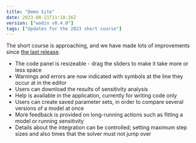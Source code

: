 ```yaml
---
title: "Demo Site"
date: 2023-08-21T11:18:16Z
version: ["wodin v0.4.0"]
tags: ["Updates for the 2023 short course"]
---
```


The short course is approaching, and we have made lots of improvements since [the last release](hide-variables).

* The code panel is resizeable - drag the sliders to make it take more or less space
* Warnings and errors are now indicated with symbols at the line they occur at in the editor
* Users can download the results of sensitivity analysis
* Help is available in the application, currently for writing code only
* Users can create saved parameter sets, in order to compare several versions of a model at once
* More feedback is provided on long-running actions such as fitting a model or running sensitivity
* Details about the integration can be controlled; setting maximum step sizes and also times that the solver must not jump over
